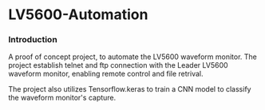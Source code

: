 # LV5600-Automation
### Introduction
A proof of concept project, to automate the LV5600 waveform monitor. The project establish telnet and ftp connection with the Leader LV5600 waveform monitor, enabling remote control and file retrival.

The project also utilizes Tensorflow.keras to train a CNN model to classify the waveform monitor's capture. 
